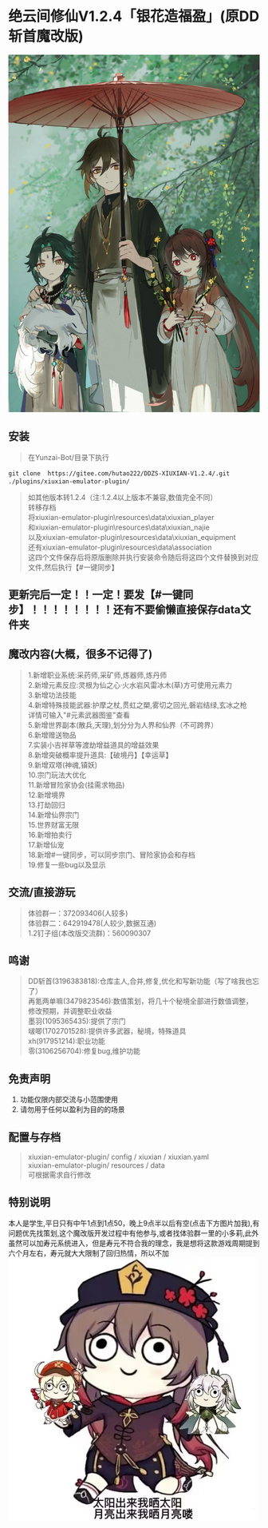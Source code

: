 # 绝云间修仙V1.2.4「银花造福盈」(原DD斩首魔改版)             
[![懒得输入](pic/photo.jpg)](https://zh.moegirl.org.cn/%E8%83%A1%E6%A1%83(%E5%8E%9F%E7%A5%9E)#)
## 安装      

> 在Yunzai-Bot/目录下执行  
```
git clone  https://gitee.com/hutao222/DDZS-XIUXIAN-V1.2.4/.git ./plugins/xiuxian-emulator-plugin/

```
> 如其他版本转1.2.4（注:1.2.4以上版本不兼容,数值完全不同）             
> 转移存档             
将xiuxian-emulator-plugin\resources\data\xiuxian_player             
和xiuxian-emulator-plugin\resources\data\xiuxian_najie                 
以及xiuxian-emulator-plugin\resources\data\xiuxian_equipment             
还有xiuxian-emulator-plugin\resources\data\association             
这四个文件保存后将原版删除并执行安装命令随后将这四个文件替换到对应文件,然后执行【#一键同步】             
## 更新完后一定！！一定！要发【#一键同步】！！！！！！！！还有不要偷懒直接保存data文件夹
## 魔改内容(大概，很多不记得了)
> 1.新增职业系统:采药师,采矿师,炼器师,炼丹师     
> 2.新增元素反应:灵根为仙之心·火水岩风雷冰木(草)方可使用元素力     
> 3.新增功法技能     
> 4.新增特殊技能武器:护摩之杖,贯虹之槊,雾切之回光,磐岩结绿,玄冰之枪     
详情可输入"#元素武器图鉴"查看     
> 5.新增世界副本(散兵,天理),划分分为人界和仙界（不可跨界）     
> 6.新增赠送物品     
> 7.实装小吉祥草等渡劫增益道具的增益效果     
> 8.新增突破概率提升道具:【破境丹】【幸运草】     
> 9.新增双塔(神魂,镇妖)     
> 10.宗门玩法大优化     
> 11.新增冒险家协会(挂需求物品)     
> 12.新增境界     
> 13.打劫回归     
> 14.新增仙界宗门     
> 15.世界财富无限     
> 16.新增拍卖行    
> 17.新增仙宠    
> 18.新增#一键同步，可以同步宗门、冒险家协会和存档    
> 19.修复一些bug以及显示
     


## 交流/直接游玩      
> 体验群一：372093406(人较多)     
> 体验群二：642919478(人较少,数据互通)     
> 1.2钉子组(本改版交流群)：560090307  
    
 
## 鸣谢
> DD斩首(3196383818):仓库主人,合并,修复,优化和写新功能（写了啥我也忘了）     
> 再氪两单嘛(3479823546):数值策划，将几十个秘境全部进行数值调整，修改预期，并调整职业收益     
> 墨羽(1095365435):提供了宗门     
> 啵唧(1702701528):提供许多武器，秘境，特殊道具     
> xh(917951214):职业功能   
> 零(3106256704):修复bug,维护功能   

## 免责声明       
1. 功能仅限内部交流与小范围使用       
2. 请勿用于任何以盈利为目的的场景       

## 配置与存档   
>xiuxian-emulator-plugin/ config / xiuxian / xiuxian.yaml       
>xiuxian-emulator-plugin/ resources / data          
>可根据需求自行修改     

## 特别说明
本人是学生,平日只有中午1点到1点50，晚上9点半以后有空(点击下方图片加我),有问题优先找策划,这个魔改版开发过程中有他参与,或者找体验群一里的小多莉,此外虽然可以加寿元系统进入，但是寿元不符合我的理念，我是想将这款游戏周期提到六个月左右，寿元就大大限制了回归热情，所以不加 
[![懒得输入](pic/photo2.jpg)](http://wpa.qq.com/msgrd?v=3&uin=3196383818&site=qq&menu=yes)
      